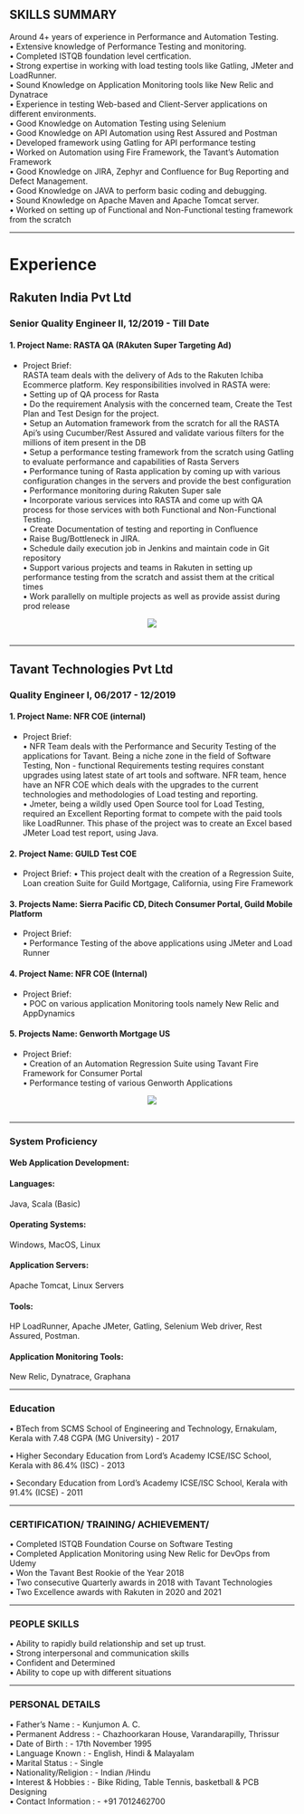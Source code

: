 
## SKILLS SUMMARY

Around 4+ years of experience in Performance and Automation Testing.<br>
• Extensive knowledge of Performance Testing and monitoring.<br>
• Completed ISTQB foundation level certfication.<br>
• Strong expertise in working with load testing tools like Gatling, JMeter and LoadRunner.<br>
• Sound Knowledge on Application Monitoring tools like New Relic and Dynatrace<br>
• Experience in testing Web-based and Client-Server applications on different environments.<br>
• Good Knowledge on Automation Testing using Selenium<br>
• Good Knowledge on API Automation using Rest Assured and Postman<br>
• Developed framework using Gatling for API performance testing<br>
• Worked on Automation using Fire Framework, the Tavant’s Automation Framework<br>
• Good Knowledge on JIRA, Zephyr and Confluence for Bug Reporting and Defect Management.<br>
• Good Knowledge on JAVA to perform basic coding and debugging.<br>
• Sound Knowledge on Apache Maven and Apache Tomcat server.<br>
• Worked on setting up of Functional and Non-Functional testing framework from the scratch<br>

---
# Experience

## Rakuten India Pvt Ltd
### Senior Quality Engineer II,  12/2019 - Till Date

#### 1. Project Name: RASTA QA (RAkuten Super Targeting Ad)
- Project Brief:<br>
RASTA team deals with the delivery of Ads to the Rakuten Ichiba Ecommerce platform. Key
responsibilities involved in RASTA were:<br>
• Setting up of QA process for Rasta<br>
• Do the requirement Analysis with the concerned team, Create the Test Plan and Test Design for the
project.<br>
• Setup an Automation framework from the scratch for all the RASTA Api’s using Cucumber/Rest
Assured and validate various filters for the millions of item present in the DB<br>
• Setup a performance testing framework from the scratch using Gatling to evaluate performance and
capabilities of Rasta Servers<br>
• Performance tuning of Rasta application by coming up with various configuration changes in the
servers and provide the best configuration<br>
• Performance monitoring during Rakuten Super sale<br>
• Incorporate various services into RASTA and come up with QA process for those services with both
Functional and Non-Functional Testing.<br>
• Create Documentation of testing and reporting in Confluence<br>
• Raise Bug/Bottleneck in JIRA.<br>
• Schedule daily execution job in Jenkins and maintain code in Git repository<br>
• Support various projects and teams in Rakuten in setting up performance testing from the scratch
and assist them at the critical times<br>
• Work parallelly on multiple projects as well as provide assist during prod release<br>

<center><img src="images/RakutenLogo.png"/></center><br>

---
## Tavant Technologies Pvt Ltd
###  Quality Engineer I,  06/2017 - 12/2019

#### 1. Project Name: NFR COE (internal)
- Project Brief:<br>
• NFR Team deals with the Performance and Security Testing of the applications for Tavant. Being a
niche zone in the field of Software Testing, Non - functional Requirements testing requires constant
upgrades using latest state of art tools and software. NFR team, hence have an NFR COE which deals
with the upgrades to the current technologies and methodologies of Load testing and reporting.<br>
• Jmeter, being a wildly used Open Source tool for Load Testing, required an Excellent Reporting
format to compete with the paid tools like LoadRunner. This phase of the project was to create an
Excel based JMeter Load test report, using Java.<br>
#### 2. Project Name: GUILD Test COE
- Project Brief:
• This project dealt with the creation of a Regression Suite, Loan creation Suite for Guild
Mortgage, California, using Fire Framework<br>
#### 3. Projects Name: Sierra Pacific CD, Ditech Consumer Portal, Guild Mobile Platform
- Project Brief:<br>
• Performance Testing of the above applications using JMeter and Load Runner<br>
#### 4. Project Name: NFR COE (Internal)
- Project Brief:<br>
• POC on various application Monitoring tools namely New Relic
and AppDynamics<br>
#### 5. Projects Name: Genworth Mortgage US
- Project Brief:<br>
• Creation of an Automation Regression Suite using Tavant Fire Framework for Consumer Portal<br>
• Performance testing of various Genworth Applications<br>

<center><img src="images/tavant-technologies-vector-logo.png"/></center><br>

---
### System Proficiency
#### Web Application Development:
#### Languages: 
Java, Scala (Basic)
#### Operating Systems: 
Windows, MacOS, Linux
#### Application Servers: 
Apache Tomcat, Linux Servers
#### Tools: 
HP LoadRunner, Apache JMeter, Gatling, Selenium Web driver, Rest Assured, Postman.
#### Application Monitoring Tools: 
New Relic, Dynatrace, Graphana

---
### Education

• BTech from SCMS School of Engineering and Technology,
Ernakulam, Kerala with 7.48 CGPA (MG University)  - 2017<br>

• Higher Secondary Education from Lord’s Academy ICSE/ISC
School, Kerala with 86.4% (ISC)                   - 2013<br>

• Secondary Education from Lord’s Academy ICSE/ISC School,
Kerala with 91.4% (ICSE)                          - 2011<br>



---
### CERTIFICATION/ TRAINING/ ACHIEVEMENT/
• Completed ISTQB Foundation Course on Software Testing<br>
• Completed Application Monitoring using New Relic for DevOps from Udemy<br>
• Won the Tavant Best Rookie of the Year 2018<br>
• Two consecutive Quarterly awards in 2018 with Tavant Technologies<br>
• Two Excellence awards with Rakuten in 2020 and 2021<br>

---
### PEOPLE SKILLS
• Ability to rapidly build relationship and set up trust.<br>
• Strong interpersonal and communication skills<br>
• Confident and Determined<br>
• Ability to cope up with different situations<br>

---
### PERSONAL DETAILS
• Father’s Name         : - Kunjumon A. C.<br>
• Permanent Address     : - Chazhoorkaran House, Varandarapilly, Thrissur<br>
• Date of Birth         : - 17th November 1995<br>
• Language Known        : - English, Hindi & Malayalam<br>
• Marital Status        : - Single<br>
• Nationality/Religion  : - Indian /Hindu<br>
• Interest & Hobbies    : - Bike Riding, Table Tennis, basketball & PCB Designing<br>
• Contact Information   : - +91 7012462700<br>


